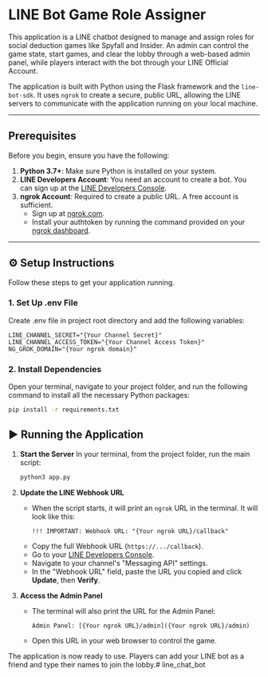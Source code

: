 # LINE Bot Game Role Assigner

This application is a LINE chatbot designed to manage and assign roles for social deduction games like Spyfall and Insider. An admin can control the game state, start games, and clear the lobby through a web-based admin panel, while players interact with the bot through your LINE Official Account.

The application is built with Python using the Flask framework and the `line-bot-sdk`. It uses `ngrok` to create a secure, public URL, allowing the LINE servers to communicate with the application running on your local machine.

---

## Prerequisites

Before you begin, ensure you have the following:

1.  **Python 3.7+**: Make sure Python is installed on your system.
2.  **LINE Developers Account**: You need an account to create a bot. You can sign up at the [LINE Developers Console](https://developers.line.biz/).
3.  **ngrok Account**: Required to create a public URL. A free account is sufficient.
    * Sign up at [ngrok.com](https://ngrok.com).
    * Install your authtoken by running the command provided on your [ngrok dashboard](https://dashboard.ngrok.com/get-started/your-authtoken).

---

## ⚙️ Setup Instructions

Follow these steps to get your application running.

### 1. Set Up .env File

Create .env file in project root directory and add the following variables:
```
LINE_CHANNEL_SECRET="{Your Channel Secret}"
LINE_CHANNEL_ACCESS_TOKEN="{Your Channel Access Token}"
NG_GROK_DOMAIN="{Your ngrok domain}"
```


### 2. Install Dependencies

Open your terminal, navigate to your project folder, and run the following command to install all the necessary Python packages:

```bash
pip install -r requirements.txt
```

## ▶️ Running the Application

1.  **Start the Server**
    In your terminal, from the project folder, run the main script:
    ```bash
    python3 app.py
    ```

2.  **Update the LINE Webhook URL**
    * When the script starts, it will print an `ngrok` URL in the terminal. It will look like this:
        ```
        !!! IMPORTANT: Webhook URL: "{Your ngrok URL}/callback"
        ```
    * Copy the full Webhook URL (`https://.../callback`).
    * Go to your [LINE Developers Console](https://developers.line.biz/).
    * Navigate to your channel's "Messaging API" settings.
    * In the "Webhook URL" field, paste the URL you copied and click **Update**, then **Verify**.

3.  **Access the Admin Panel**
    * The terminal will also print the URL for the Admin Panel:
        ```
        Admin Panel: [{Your ngrok URL}/admin]({Your ngrok URL}/admin)
        ```
    * Open this URL in your web browser to control the game.

The application is now ready to use. Players can add your LINE bot as a friend and type their names to join the lobby.# line_chat_bot
